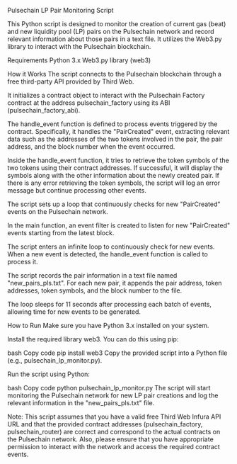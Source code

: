 Pulsechain LP Pair Monitoring Script

This Python script is designed to monitor the creation of current gas (beat) and new liquidity pool (LP) pairs on the Pulsechain network and record relevant information about those pairs in a text file. It utilizes the Web3.py library to interact with the Pulsechain blockchain.

Requirements
Python 3.x
Web3.py library (web3)

How it Works
The script connects to the Pulsechain blockchain through a free third-party API provided by Third Web.

It initializes a contract object to interact with the Pulsechain Factory contract at the address pulsechain_factory using its ABI (pulsechain_factory_abi).

The handle_event function is defined to process events triggered by the contract. Specifically, it handles the "PairCreated" event, extracting relevant data such as the addresses of the two tokens involved in the pair, the pair address, and the block number when the event occurred.

Inside the handle_event function, it tries to retrieve the token symbols of the two tokens using their contract addresses. If successful, it will display the symbols along with the other information about the newly created pair. If there is any error retrieving the token symbols, the script will log an error message but continue processing other events.

The script sets up a loop that continuously checks for new "PairCreated" events on the Pulsechain network.

In the main function, an event filter is created to listen for new "PairCreated" events starting from the latest block.

The script enters an infinite loop to continuously check for new events. When a new event is detected, the handle_event function is called to process it.

The script records the pair information in a text file named "new_pairs_pls.txt". For each new pair, it appends the pair address, token addresses, token symbols, and the block number to the file.

The loop sleeps for 11 seconds after processing each batch of events, allowing time for new events to be generated.

How to Run
Make sure you have Python 3.x installed on your system.

Install the required library web3. You can do this using pip:

bash
Copy code
pip install web3
Copy the provided script into a Python file (e.g., pulsechain_lp_monitor.py).

Run the script using Python:

bash
Copy code
python pulsechain_lp_monitor.py
The script will start monitoring the Pulsechain network for new LP pair creations and log the relevant information in the "new_pairs_pls.txt" file.

Note: This script assumes that you have a valid free Third Web Infura API URL and that the provided contract addresses (pulsechain_factory, pulsechain_router) are correct and correspond to the actual contracts on the Pulsechain network. Also, please ensure that you have appropriate permission to interact with the network and access the required contract events.

